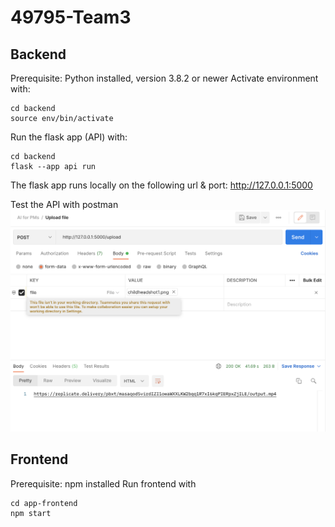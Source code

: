 # 49795-Team3

## Backend
Prerequisite: Python installed, version 3.8.2 or newer
Activate environment with: 
```
cd backend
source env/bin/activate
```
Run the flask app (API) with: 
```
cd backend
flask --app api run
```
The flask app runs locally on the following url & port: http://127.0.0.1:5000

Test the API with postman
![Screenshot](screenshotpostman.png)
## Frontend
Prerequisite: npm installed
Run frontend with 
```
cd app-frontend
npm start
```
